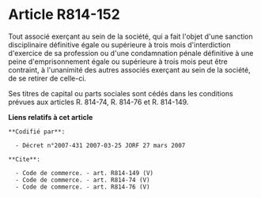 # Article R814-152

Tout associé exerçant au sein de la société, qui a fait l'objet d'une sanction disciplinaire définitive égale ou supérieure à
trois mois d'interdiction d'exercice de sa profession ou d'une condamnation pénale définitive à une peine d'emprisonnement
égale ou supérieure à trois mois peut être contraint, à l'unanimité des autres associés exerçant au sein de la société, de se
retirer de celle-ci.

Ses titres de capital ou parts sociales sont cédés dans les conditions prévues aux articles R. 814-74, R. 814-76 et R.
814-149.

**Liens relatifs à cet article**

	**Codifié par**:

	  - Décret n°2007-431 2007-03-25 JORF 27 mars 2007

	**Cite**:

	  - Code de commerce. - art. R814-149 (V)
	  - Code de commerce. - art. R814-74 (V)
	  - Code de commerce. - art. R814-76 (V)
